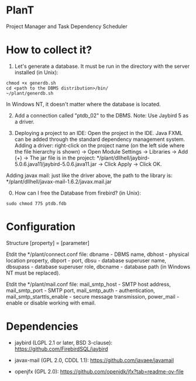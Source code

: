 # PlanT
Project Manager and Task Dependency Scheduler

# How to collect it?
1. Let's generate a database. It must be run in the directory with the server installed (in Unix):
```
chmod +x generdb.sh
cd <path to the DBMS distribution>/bin/
~/plant/generdb.sh
```
In Windows NT, it doesn't matter where the database is located.

2. Add a connection called "ptdb_02" to the DBMS.
Note: Use Jaybird 5 as a driver.

3. Deploying a project to an IDE:
Open the project in the IDE. Java FXML can be added through the standard dependency management system.
Adding a driver: right-click on the project name (on the left side where the file hierarchy is shown) -> Open Module Settings -> Libraries -> Add (+) -> The jar file is in the project: */plant/dllhell/jaybird-5.0.6.java11/jaybird-5.0.6.java11.jar -> Click Apply -> Click OK.

Adding javax mail: just like the driver above, the path to the library is: */plant/dllhell/javax-mail-1.6.2/javax.mail.jar

0. How can I free the Database from firebird? (in Unix):
```
sudo chmod 775 ptdb.fdb
```

# Configuration
Structure [property] = [parameter]

Etdit the */plant/connect.conf file:
dbname - DBMS name,
dbhost - physical location property,
dbport - port,
dbsu - database superuser name,
dbsupass - database superuser role,
dbcname - database path (in Windows NT must be replaced).

Etdit the */plant/mail.conf file:
mail_smtp_host - SMTP host address,
mail_smtp_port - SMTP port,
mail_smtp_auth - authentication,
mail_smtp_starttls_enable - secure message transmission,
power_mail - enable or disable working with email.

# Dependencies
* jaybird (LGPL 2.1 or later, BSD 3-clause): https://github.com/FirebirdSQL/jaybird

* javax-mail (GPL 2.0, CDDL 1.1): https://github.com/javaee/javamail

* openjfx (GPL 2.0): https://github.com/openjdk/jfx?tab=readme-ov-file

